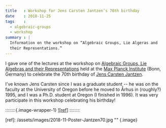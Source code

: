 ```yaml
---
title   : Workshop for Jens Carsten Jantzen’s 70th birthday
date    : 2018-11-25
tags    :
  - algebraic-groups
  - workshop
summary : |
  Information on the workshop on “Algebraic Groups, Lie Algeras and
  their Representations.”
---
```

  
I gave one of the lectures at the workshop on [Algebraic Groups, Lie
Algebras and their Representations] held at the [Max Planck Institute]
(Bonn, Germany) to celebrate the 70th birthday of [Jens Carsten
Jantzen].

I've known Jens Carsten since I was a graduate student -- he was on
the faculty at the University of Oregon before he moved to Århus in
(roughly?) 1995, and I was a Ph.D. student at Oregon (I finished in
1996). It was very participate in this workshop celebrating his
birthday!

[Algebraic Groups, Lie Algebras and their Representations]: https://www.mpim-bonn.mpg.de/node/8209

[Max Planck Institute]: https://www.mpim-bonn.mpg.de

[Jens Carsten Jantzen]: https://wikipedia.org/wiki/Jens_Carsten_Jantzen

::::::::{.image-wrapper-1}
[![ref]](/assets/images/2018-11-Poster-Jantzen70.jpg)
::::::::

[ref]: /assets/images/2018-11-Poster-Jantzen70.jpg "" {.image}
